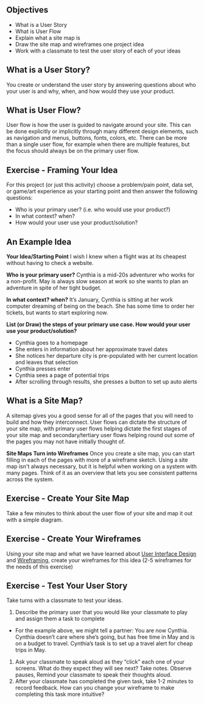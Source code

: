 ## Objectives

- What is a User Story
- What is User Flow
- Explain what a site map is
- Draw the site map and wireframes one project idea
- Work with a classmate to test the user story of each of your ideas

## What is a User Story?

You create or understand the user story by answering questions about who your user is and why, when, and how would they use your product.

## What is User Flow?

User flow is how the user is guided to navigate around your site. This can be done explicitly or implicitly through many different design elements, such as navigation and menus, buttons, fonts, colors, etc. There can be more than a single user flow, for example when there are multiple features, but the focus should always be on the primary user flow.

## Exercise - Framing Your Idea

For this project (or just this activity) choose a problem/pain point, data set, or game/art experience as your starting point and then answer the following questions:
- Who is your primary user? (i.e. who would use your product?)
- In what context? when?
- How would your user use your product/solution?

## An Example Idea

**Your Idea/Starting Point**
I wish I knew when a flight was at its cheapest without having to check a website.

**Who is your primary user?**
Cynthia is a mid-20s adventurer who works for a non-profit. May is always slow season at work so she wants to plan an adventure in spite of her tight budget.

**In what context? when?**
It’s January, Cynthia is sitting at her work computer dreaming of being on the beach. She has some time to order her tickets, but wants to start exploring now.

**List (or Draw) the steps of your primary use case. How would your user use your product/solution?**

- Cynthia goes to a homepage
- She enters in information about her approximate travel dates
- She notices her departure city is pre-populated with her current location and leaves that selection
- Cynthia presses enter
- Cynthia sees a page of potential trips
- After scrolling through results, she presses a button to set up auto alerts


## What is a Site Map?

A sitemap gives you a good sense for all of the pages that you will need to build and how they interconnect. User flows can dictate the structure of your site map, with primary user flows helping dictate the first stages of your site map and secondary/tertiary user flows helping round out some of the pages you may not have initially thought of.

**Site Maps Turn into Wireframes**
Once you create a site map, you can start filling in each of the pages with more of a wireframe sketch. Using a site map isn't always necessary, but it is helpful when working on a system with many pages. Think of it as an overview that lets you see consistent patterns across the system.

## Exercise - Create Your Site Map

Take a few minutes to think about the user flow of your site and map it out with a simple diagram.

## Exercise - Create Your Wireframes

Using your site map and what we have learned about [User Interface Design](/redirects/articles/5114)
 and [Wireframing](/redirects/articles/5118), create your wireframes for this idea (2-5 wireframes for the needs of this exercise)

## Exercise - Test Your User Story

Take turns with a classmate to test your ideas.

1. Describe the primary user that you would like your classmate to play and assign them a task to complete
  * For the example above, we might tell a partner: You are now Cynthia. Cynthia doesn’t care where she’s going, but has free time in May and is on a budget to travel. Cynthia’s task is to set up a travel alert for cheap trips in May.
1. Ask your classmate to speak aloud as they “click” each one of your screens. What do they expect they will see next? Take notes. Observe pauses, Remind your classmate to speak their thoughts aloud.
1. After your classmate has completed the given task, take 1-2 minutes to record feedback. How can you change your wireframe to make completing this task more intuitive?
